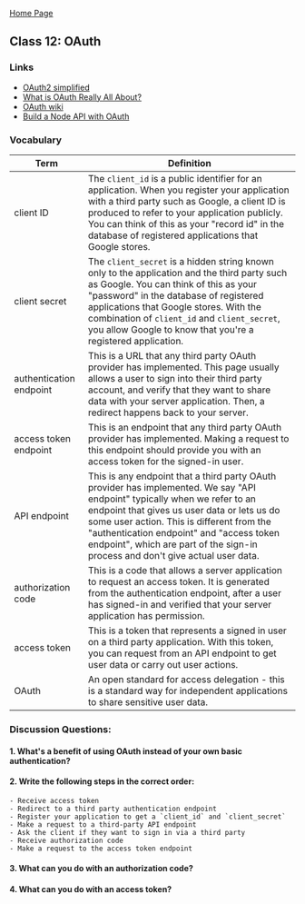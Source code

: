 [Home Page](https://sueduclos.github.io/reading-notes/)

## Class 12: OAuth

### Links                                                       

- [OAuth2 simplified](https://aaronparecki.com/oauth-2-simplified/)                                         
- [What is OAuth Really All About?](https://www.youtube.com/watch?v=t4-416mg6iU)                            
- [OAuth wiki](https://en.wikipedia.org/wiki/OAuth)                                                         
- [Build a Node API with OAuth](https://developer.okta.com/blog/2018/08/21/build-secure-rest-api-with-node) 

### Vocabulary
| Term                    | Definition                                                                                                                                                                                                                                                                                                                                            |
| ----------------------- | ----------------------------------------------------------------------------------------------------------------------------------------------------------------------------------------------------------------------------------------------------------------------------------------------------------------------------------------------------- |
| client ID               | The `client_id` is a public identifier for an application. When you register your application with a third party such as Google, a client ID is produced to refer to your application publicly. You can think of this as your "record id" in the database of registered applications that Google stores.                                              |
| client secret           | The `client_secret` is a hidden string known only to the application and the third party such as Google. You can think of this as your "password" in the database of registered applications that Google stores. With the combination of `client_id` and `client_secret`, you allow Google to know that you're a registered application.              |
| authentication endpoint | This is a URL that any third party OAuth provider has implemented. This page usually allows a user to sign into their third party account, and verify that they want to share data with your server application. Then, a redirect happens back to your server.                                                                                        |
| access token endpoint   | This is an endpoint that any third party OAuth provider has implemented. Making a request to this endpoint should provide you with an access token for the signed-in user.                                                                                                                                                                            |
| API endpoint            | This is any endpoint that a third party OAuth provider has implemented. We say "API endpoint" typically when we refer to an endpoint that gives us user data or lets us do some user action. This is different from the "authentication endpoint" and "access token endpoint", which are part of the sign-in process and don't give actual user data. |
| authorization code      | This is a code that allows a server application to request an access token. It is generated from the authentication endpoint, after a user has signed-in and verified that your server application has permission.                                                                                                                                    |
| access token            | This is a token that represents a signed in user on a third party application. With this token, you can request from an API endpoint to get user data or carry out user actions.                                                                                                                                                                      |
| OAuth                   | An open standard for access delegation - this is a standard way for independent applications to share sensitive user data.                                                                                                                                                                                                                            |

### Discussion Questions:

#### 1. What's a benefit of using OAuth instead of your own basic authentication?
#### 2. Write the following steps in the correct order:
    - Receive access token
    - Redirect to a third party authentication endpoint
    - Register your application to get a `client_id` and `client_secret`
    - Make a request to a third-party API endpoint
    - Ask the client if they want to sign in via a third party
    - Receive authorization code
    - Make a request to the access token endpoint
#### 3. What can you do with an authorization code?
#### 4. What can you do with an access token?
